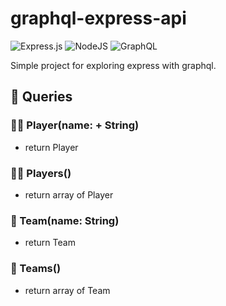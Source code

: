 # graphql-express-api

![Express.js](https://img.shields.io/badge/express.js-%23404d59.svg?style=for-the-badge&logo=express&logoColor=%2361DAFB) ![NodeJS](https://img.shields.io/badge/node.js-6DA55F?style=for-the-badge&logo=node.js&logoColor=white) ![GraphQL](https://img.shields.io/badge/-GraphQL-E10098?style=for-the-badge&logo=graphql&logoColor=white)

Simple project for exploring express with graphql.


## :rocket: Queries

### :man_beard: Player(name: + String)
- return Player
  
### :man_beard: Players()
- return array of Player
  
### :shirt: Team(name: String)
- return Team
  
### :shirt: Teams()
- return array of Team
